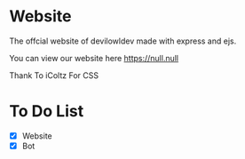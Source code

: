 # Website
The offcial website of devilowldev made with express and ejs.

You can view our website here https://null.null

Thank To iColtz For CSS

# To Do List
- [x] Website
- [x] Bot